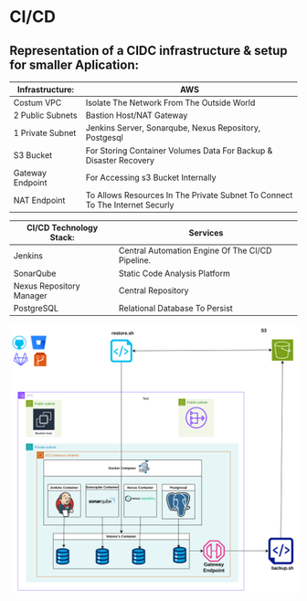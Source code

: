 
# CI/CD
## Representation of a CIDC infrastructure & setup for smaller Aplication:




|  Infrastructure:  | AWS |
| ------------- | ------------- |
| Costum VPC  | Isolate The Network From The Outside World |
| 2 Public Subnets | Bastion Host/NAT Gateway |
| 1 Private Subnet | Jenkins Server, Sonarqube, Nexus Repository, Postgesql |
| S3 Bucket | For Storing Container Volumes Data For Backup & Disaster Recovery |
| Gateway Endpoint | For Accessing s3 Bucket Internally |
| NAT Endpoint | To Allows Resources In The Private Subnet To Connect To The Internet Securly |







|  CI/CD Technology Stack:  | Services |
| ------------- | ------------- |
| Jenkins  | Central Automation Engine Of The CI/CD Pipeline. |
| SonarQube | Static Code Analysis Platform |
| Nexus Repository Manager | Central Repository |
| PostgreSQL | Relational Database To Persist |



![alt text](https://github.com/dev126712/cicd/blob/2d79805398c75877537e3484ff48f43334716e04/cicd.png)

